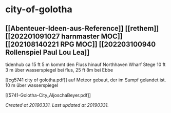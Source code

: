 # city-of-golotha
 [[Abenteuer-Ideen-aus-Reference]] [[rethem]] [[202201091027 harnmaster MOC]] [[202108140221 RPG MOC]] [[202203100940 Rollenspiel Paul Lou Lea]]
---

tidenhub ca 15 ft 5 m kommt den Fluss hinauf
Northhaven Wharf Stege 10 ft 3 m über wasserspiegel bei flus, 25 ft 8m bei Ebbe

[[cg5741 city of golotha.pdf]] auf Meteor gebaut, der im Sumpf gelandet ist. 10 m über wasserspiegel

[[5741-Golotha-City_AljoschaBeyer.pdf]]

_Created at 20190331._
_Last updated at 20190331._



